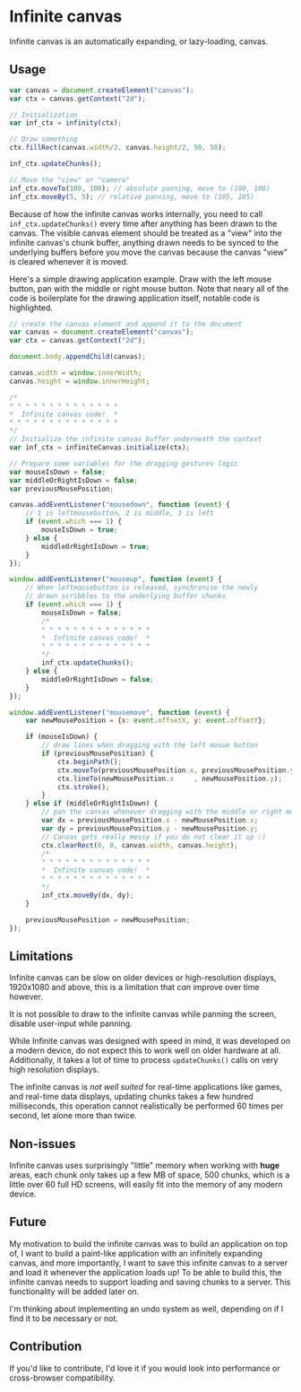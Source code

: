 Infinite canvas
===============

Infinite canvas is an automatically expanding, or lazy-loading, canvas.

Usage
-----

```js
var canvas = document.createElement("canvas");
var ctx = canvas.getContext("2d");

// Initialization
var inf_ctx = infinity(ctx);

// Draw something
ctx.fillRect(canvas.width/2, canvas.height/2, 50, 50);

inf_ctx.updateChunks();

// Move the "view" or "camera"
inf_ctx.moveTo(100, 100); // absolute panning, move to (100, 100)
inf_ctx.moveBy(5, 5); // relative panning, move to (105, 105)
```

Because of how the infinite canvas works internally, you need to call `inf_ctx.updateChunks()` every time after anything has been drawn to the canvas. The visible canvas element should be treated as a "view" into the infinite canvas's chunk buffer, anything drawn needs to be synced to the underlying buffers before you move the canvas because the canvas "view" is cleared whenever it is moved.

Here's a simple drawing application example. Draw with the left mouse button, pan with the middle or right mouse button. Note that neary all of the code is boilerplate for the drawing application itself, notable code is highlighted.

```js
// create the canvas element and append it to the document
var canvas = document.createElement("canvas");
var ctx = canvas.getContext("2d");

document.body.appendChild(canvas);

canvas.width = window.innerWidth;
canvas.height = window.innerHeight;

/*
* * * * * * * * * * * * * *
*  Infinite canvas code!  *
* * * * * * * * * * * * * *
*/
// Initialize the infinite canvas buffer underneath the context
var inf_ctx = infiniteCanvas.initialize(ctx);

// Prepare some variables for the dragging gestures logic
var mouseIsDown = false;
var middleOrRightIsDown = false;
var previousMousePosition;

canvas.addEventListener("mousedown", function (event) {
    // 1 is leftmousebutton, 2 is middle, 3 is left
    if (event.which === 1) {
        mouseIsDown = true;
    } else {
        middleOrRightIsDown = true;
    }
});

window.addEventListener("mouseup", function (event) {
    // When leftmousebutton is released, synchronise the newly
    // drawn scribbles to the underlying buffer chunks
    if (event.which === 1) {
        mouseIsDown = false;
        /*
        * * * * * * * * * * * * * *
        *  Infinite canvas code!  *
        * * * * * * * * * * * * * *
        */
        inf_ctx.updateChunks();
    } else {
        middleOrRightIsDown = false;
    }
});

window.addEventListener("mousemove", function (event) {
    var newMousePosition = {x: event.offsetX, y: event.offsetY};

    if (mouseIsDown) {
        // draw lines when dragging with the left mosue button
        if (previousMousePosition) {
            ctx.beginPath();
            ctx.moveTo(previousMousePosition.x, previousMousePosition.y);
            ctx.lineTo(newMousePosition.x     , newMousePosition.y);
            ctx.stroke();
        }
    } else if (middleOrRightIsDown) {
        // pan the canvas whenever dragging with the middle or right mouse button
        var dx = previousMousePosition.x - newMousePosition.x;
        var dy = previousMousePosition.y - newMousePosition.y;
        // Canvas gets really messy if you do not clear it up :)
        ctx.clearRect(0, 0, canvas.width, canvas.height);
        /*
        * * * * * * * * * * * * * *
        *  Infinite canvas code!  *
        * * * * * * * * * * * * * *
        */
        inf_ctx.moveBy(dx, dy);
    }

    previousMousePosition = newMousePosition;
});
```

Limitations
-----------

Infinite canvas can be slow on older devices or high-resolution displays, 1920x1080 and above, this is a limitation that *can* improve over time however.

It is not possible to draw to the infinite canvas while panning the screen, disable user-input while panning.

While Infinite canvas was designed with speed in mind, it was developed on a modern device, do not expect this to work well on older hardware at all. Additionally, it takes a lot of time to process `updateChunks()` calls on very high resolution displays.

The infinite canvas is *not well suited* for real-time applications like games, and real-time data displays, updating chunks takes a few hundred milliseconds, this operation cannot realistically be performed 60 times per second, let alone more than twice.

Non-issues
----------

Infinite canvas uses surprisingly "little" memory when working with **huge** areas, each chunk only takes up a few MB of space, 500 chunks, which is a little over 60 full HD screens, will easily fit into the memory of any modern device.

Future
------

My motivation to build the infinite canvas was to build an application on top of, I want to build a paint-like application with an infinitely expanding canvas, and more importantly, I want to save this infinite canvas to a server and load it whenever the application loads up! To be able to build this, the infinite canvas needs to support loading and saving chunks to a server. This functionality will be added later on.

I'm thinking about implementing an undo system as well, depending on if I find it to be necessary or not.

Contribution
------------

If you'd like to contribute, I'd love it if you would look into performance or cross-browser compatibility.
